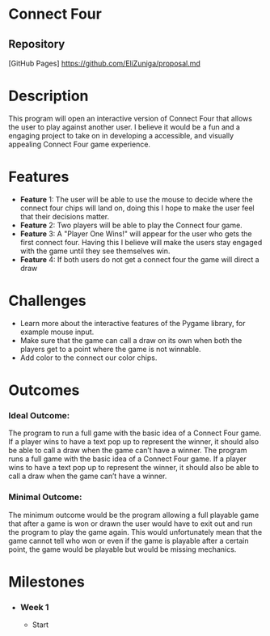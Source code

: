 # **Connect Four**

## **Repository**
[GitHub Pages] https://github.com/EliZuniga/proposal.md

# Description
This program will open an interactive version of Connect Four that allows the user to play against another user. I believe it would be a fun and a engaging project to take on in developing a accessible, and visually appealing Connect Four game experience. 

# **Features** 
* **Feature** 1: The user will be able to use the mouse to decide where the connect four chips will land on, doing this I hope to make the user feel that their decisions matter.
* **Feature** 2: Two players will be able to play the Connect four game.
* **Feature** 3: A "Player One Wins!" will appear for the user who gets the first connect four. Having this I believe will make the users stay engaged with the game until they see themselves win.
* **Feature** 4: If both users do not get a connect four the game will direct a draw

# **Challenges**
* Learn more about the interactive features of the Pygame library, for example mouse input.
* Make sure that the game can call a draw on its own when both the players get to a point where the game is not winnable.
* Add color to the connect our color chips.

# **Outcomes**
### Ideal Outcome: 
The program to run a full game with the basic idea of a Connect Four game. If a player wins to have a text pop up to represent the winner, it should also be able to call a draw when the game can’t have a winner. The program runs a full game with the basic idea of a Connect Four game. If a player wins to have a text pop up to represent the winner, it should also be able to call a draw when the game can’t have a winner.

### Minimal Outcome:
The minimum outcome would be the program allowing a full playable game that after a game is won or drawn the user would have to exit out and run the program to play the game again. This would unfortunately mean that the game cannot tell who won or even if the game is playable after a certain point, the game would be playable but would be missing mechanics.

# **Milestones**
* ### Week 1
  - Start 



